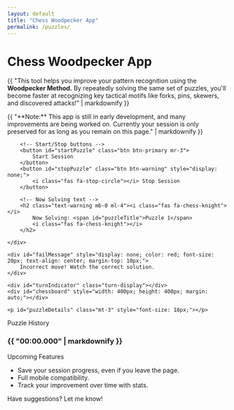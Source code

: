 ```yaml
---
layout: default
title: "Chess Woodpecker App"
permalink: /puzzles/
---
```


<h1><i class="fa-solid fa-crow"></i> Chess Woodpecker App</h1>

{{ "This tool helps you improve your pattern recognition using the **Woodpecker Method.** By repeatedly solving the same set of puzzles, you'll become faster at recognizing key tactical motifs like forks, pins, skewers, and discovered attacks!" | markdownify }}

<div class="alert alert-warning" role="alert">
    {{ "**Note:** This app is still in early development, and many improvements are being worked on. Currently your session is only preserved for as long as you remain on this page." | markdownify }}
</div>

<div id="puzzle-container" class="text-center">
    <div class="d-flex justify-content-center align-items-center mb-4">
        
        <!-- Start/Stop buttons -->
        <button id="startPuzzle" class="btn btn-primary mr-3">
            Start Session
        </button>
        <button id="stopPuzzle" class="btn btn-warning" style="display: none;">
            <i class="fas fa-stop-circle"></i> Stop Session
        </button>
        
        <!-- Now Solving text -->
        <h2 class="text-warning mb-0 ml-4"><i class="fas fa-chess-knight"></i> 
            Now Solving: <span id="puzzleTitle">Puzzle 1</span> 
            <i class="fas fa-chess-knight"></i>
        </h2>

    </div>

    <div id="failMessage" style="display: none; color: red; font-size: 20px; text-align: center; margin-top: 10px;">
        Incorrect move! Watch the correct solution.
    </div>

    <div id="turnIndicator" class="turn-display"></div>
    <div id="chessboard" style="width: 400px; height: 400px; margin: auto;"></div>

    <p id="puzzleDetails" class="mt-3" style="font-size: 18px;"></p>
</div>

<div id="puzzleHistoryCard" class="card bg-dark text-light mt-4">
    <div class="card-header text-warning">
        <i class="fas fa-stopwatch"></i> Puzzle History
    </div>
    <div class="card-body">
        <ul id="puzzleHistory" class="list-unstyled">
            <!-- Puzzle times will be dynamically added here -->
        </ul>
        <h3 class="text-info">
            {{ "<span id='totalTime' class='display-6'>00:00.000</span>" | markdownify }}
        </h3>
    </div>
</div>


<div class="card bg-dark text-light mt-5">
    <div class="card-header text-warning">
        <i class="fas fa-hourglass-half"></i> Upcoming Features
    </div>
    <div class="card-body">
        <ul class="list-unstyled">
            <li><i class="fas fa-user-lock text-info"></i> Save your session progress, even if you leave the page.</li>
            <li><i class="fas fa-mobile-alt text-info"></i> Full mobile compatibility.</li>
            <li><i class="fas fa-chart-line text-info"></i> Track your improvement over time with stats.</li>
        </ul>
        <p>Have suggestions? Let me know!</p>
    </div>
</div>

<!-- Import Chessground and Chess.js from CDN -->
<script type="module">
    import { Chessground } from "https://cdnjs.cloudflare.com/ajax/libs/chessground/9.1.1/chessground.min.js";
    import { Chess } from "https://cdnjs.cloudflare.com/ajax/libs/chess.js/0.13.4/chess.min.js";
</script>

<script src="https://cdn.jsdelivr.net/npm/dayjs@1.10.7/dayjs.min.js"></script>

<!-- Link to your puzzles.js file -->
<script type="module" src="/assets/js/puzzles.js"></script>
